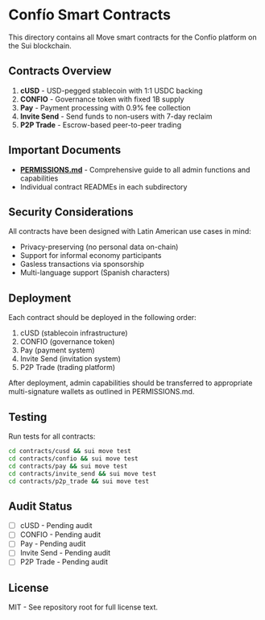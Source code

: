 # Confío Smart Contracts

This directory contains all Move smart contracts for the Confío platform on the Sui blockchain.

## Contracts Overview

1. **cUSD** - USD-pegged stablecoin with 1:1 USDC backing
2. **CONFIO** - Governance token with fixed 1B supply
3. **Pay** - Payment processing with 0.9% fee collection
4. **Invite Send** - Send funds to non-users with 7-day reclaim
5. **P2P Trade** - Escrow-based peer-to-peer trading

## Important Documents

- **[PERMISSIONS.md](./PERMISSIONS.md)** - Comprehensive guide to all admin functions and capabilities
- Individual contract READMEs in each subdirectory

## Security Considerations

All contracts have been designed with Latin American use cases in mind:
- Privacy-preserving (no personal data on-chain)
- Support for informal economy participants
- Gasless transactions via sponsorship
- Multi-language support (Spanish characters)

## Deployment

Each contract should be deployed in the following order:
1. cUSD (stablecoin infrastructure)
2. CONFIO (governance token)
3. Pay (payment system)
4. Invite Send (invitation system)
5. P2P Trade (trading platform)

After deployment, admin capabilities should be transferred to appropriate multi-signature wallets as outlined in PERMISSIONS.md.

## Testing

Run tests for all contracts:
```bash
cd contracts/cusd && sui move test
cd contracts/confio && sui move test
cd contracts/pay && sui move test
cd contracts/invite_send && sui move test
cd contracts/p2p_trade && sui move test
```

## Audit Status

- [ ] cUSD - Pending audit
- [ ] CONFIO - Pending audit
- [ ] Pay - Pending audit
- [ ] Invite Send - Pending audit
- [ ] P2P Trade - Pending audit

## License

MIT - See repository root for full license text.